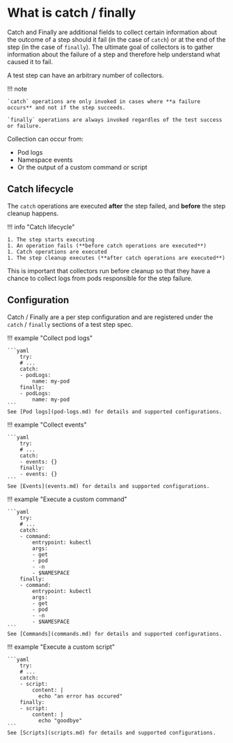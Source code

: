 # What is catch / finally

Catch and Finally are additional fields to collect certain information about the outcome of a step should it fail (in the case of `catch`) or at the end of the step (in the case of `finally`).
The ultimate goal of collectors is to gather information about the failure of a step and therefore help understand what caused it to fail.

A test step can have an arbitrary number of collectors.

!!! note

    `catch` operations are only invoked in cases where **a failure occurs** and not if the step succeeds.

    `finally` operations are always invoked regardles of the test success or failure.

Collection can occur from:

- Pod logs
- Namespace events
- Or the output of a custom command or script

## Catch lifecycle

The `catch` operations are executed **after** the step failed, and **before** the step cleanup happens.

!!! info "Catch lifecycle"

    1. The step starts executing
    1. An operation fails (**before catch operations are executed**)
    1. Catch operations are executed
    1. The step cleanup executes (**after catch operations are executed**)

This is important that collectors run before cleanup so that they have a chance to collect logs from pods responsible for the step failure.

## Configuration

Catch / Finally are a per step configuration and are registered under the `catch` / `finally` sections of a test step spec.

!!! example "Collect pod logs"

    ```yaml
        try:
        # ...
        catch:
        - podLogs:
            name: my-pod
        finally:
        - podLogs:
            name: my-pod
    ```
    See [Pod logs](pod-logs.md) for details and supported configurations.

!!! example "Collect events"

    ```yaml
        try:
        # ...
        catch:
        - events: {}
        finally:
        - events: {}
    ```
    See [Events](events.md) for details and supported configurations.

!!! example "Execute a custom command"

    ```yaml
        try:
        # ...
        catch:
        - command:
            entrypoint: kubectl
            args:
            - get
            - pod
            - -n
            - $NAMESPACE
        finally:
        - command:
            entrypoint: kubectl
            args:
            - get
            - pod
            - -n
            - $NAMESPACE
    ```
    See [Commands](commands.md) for details and supported configurations.

!!! example "Execute a custom script"

    ```yaml
        try:
        # ...
        catch:
        - script:
            content: |
              echo "an error has occured"
        finally:
        - script:
            content: |
              echo "goodbye"
    ```
    See [Scripts](scripts.md) for details and supported configurations.
